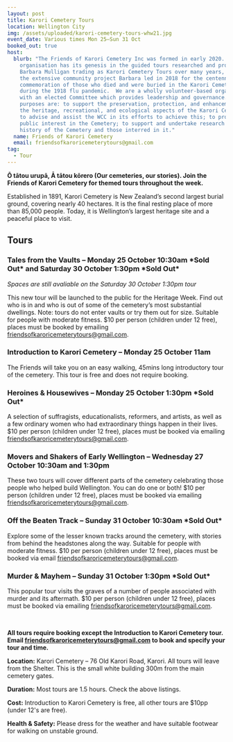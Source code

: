 ```yaml
---
layout: post
title: Karori Cemetery Tours
location: Wellington City
img: /assets/uploaded/karori-cemetery-tours-whw21.jpg
event_date: Various times Mon 25–Sun 31 Oct
booked_out: true
host:
  blurb: "The Friends of Karori Cemetery Inc was formed in early 2020. The
    organisation has its genesis in the guided tours researched and provided by
    Barbara Mulligan trading as Karori Cemetery Tours over many years, and in
    the extensive community project Barbara led in 2018 for the centennial
    commemoration of those who died and were buried in the Karori Cemetery
    during the 1918 flu pandemic.  We are a wholly volunteer-based organisation
    with an elected Committee which provides leadership and governance.  Our key
    purposes are: to support the preservation, protection, and enhancement of
    the heritage, recreational, and ecological aspects of the Karori Cemetery;
    to advise and assist the WCC in its efforts to achieve this; to promote
    public interest in the Cemetery; to support and undertake research into the
    history of the Cemetery and those interred in it."
  name: Friends of Karori Cemetery
  email: friendsofkaroricemeterytours@gmail.com
tag:
  - Tour
---
```

**Ō tātou urupā, Ā tātou kōrero (Our cemeteries, our stories). Join the Friends of Karori Cemetery for themed tours throughout the week.** 

Established in 1891, Karori Cemetery is New Zealand’s second largest burial ground, covering nearly 40 hectares. It is the final resting place of more than 85,000 people. Today, it is Wellington’s largest heritage site and a peaceful place to visit.

## **Tours**

### Tales from the Vaults – Monday 25 October 10:30am \*Sold Out\* and Saturday 30 October 1:30pm \*Sold Out\*

*Spaces are still avaliable on the Saturday 30 October 1:30pm tour*

This new tour will be launched to the public for the Heritage Week. Find out who is in and who is out of some of the cemetery’s most substantial dwellings. Note: tours do not enter vaults or try them out for size. Suitable for people with moderate fitness. $10 per person (children under 12 free), places must be booked by emailing [friendsofkaroricemeterytours@gmail.com](mailto:friendsofkaroricemeterytours@gmail.com).

### Introduction to Karori Cemetery – Monday 25 October 11am

The Friends will take you on an easy walking, 45mins long introductory tour of the cemetery. This tour is free and does not require booking.

### Heroines & Housewives – Monday 25 October 1:30pm \*Sold Out\*

A selection of suffragists, educationalists, reformers, and artists, as well as a few ordinary women who had extraordinary things happen in their lives. $10 per person (children under 12 free), places must be booked via emailing [friendsofkaroricemeterytours@gmail.com](mailto:friendsofkaroricemeterytours@gmail.com).

### Movers and Shakers of Early Wellington – Wednesday 27 October 10:30am and 1:30pm

These two tours will cover different parts of the cemetery celebrating those people who helped build Wellington. You can do one or both! $10 per person (children under 12 free), places must be booked via emailing [friendsofkaroricemeterytours@gmail.com](mailto:friendsofkaroricemeterytours@gmail.com).

### Off the Beaten Track – Sunday 31 October 10:30am \*Sold Out\*

Explore some of the lesser known tracks around the cemetery, with stories from behind the headstones along the way. Suitable for people with moderate fitness. $10 per person (children under 12 free), places must be booked via email [friendsofkaroricemeterytours@gmail.com](mailto:friendsofkaroricemeterytours@gmail.com).

### Murder & Mayhem – Sunday 31 October 1:30pm \*Sold Out\*

This popular tour visits the graves of a number of people associated with murder and its aftermath. $10 per person (children under 12 free), places must be booked via emailing [friendsofkaroricemeterytours@gmail.com](mailto:friendsofkaroricemeterytours@gmail.com).

<br>

**All tours require booking except the Introduction to Karori Cemetery tour. Email [friendsofkaroricemeterytours@gmail.com](mailto:friendsofkaroricemeterytours@gmail.com) to book and specify your tour and time.** 

**Location:** Karori Cemetery – 76 Old Karori Road, Karori. All tours will leave from the Shelter. This is the small white building 300m from the main cemetery gates.

**Duration:** Most tours are 1.5 hours. Check the above listings.

**Cost:** Introduction to Karori Cemetery is free, all other tours are $10pp (under 12's are free).

**Health & Safety:** Please dress for the weather and have suitable footwear for walking on unstable ground.